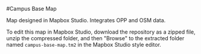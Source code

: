 #Campus Base Map

Map designed in Mapbox Studio. Integrates OPP and OSM data.

To edit this map in Mapbox Studio, download the repository as a zipped file, unzip the compressed folder, and then "Browse" to the extracted folder named `campus-base-map.tm2` in the Mapbox Studio style editor.
